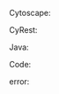 <!-- Please describe the following -->

<!-- Cytoscape version -->

Cytoscape:

<!-- CyRest version (if using cyrest) -->

CyRest:

<!-- Java version -->

Java:

<!-- your python code relevant to the issue -->

Code:

<!-- error message -->

error: 
